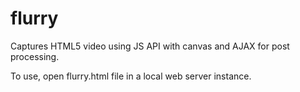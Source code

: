 # flurry
Captures HTML5 video using JS API with canvas and AJAX for post processing.

To use, open flurry.html file in a local web server instance.
